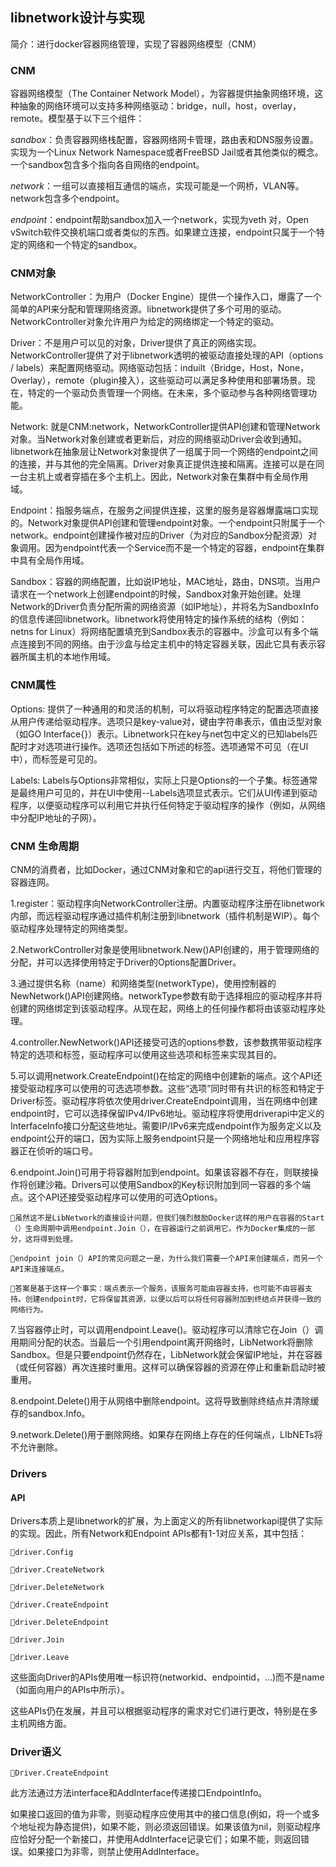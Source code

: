 ## libnetwork设计与实现

简介：进行docker容器网络管理，实现了容器网络模型（CNM）

### CNM

容器网络模型（The Container Network Model），为容器提供抽象网络环境，这种抽象的网络环境可以支持多种网络驱动：bridge，null，host，overlay，remote。模型基于以下三个组件：

*sandbox*：负责容器网络栈配置，容器网络网卡管理，路由表和DNS服务设置。实现为一个Linux Network Namespace或者FreeBSD Jail或者其他类似的概念。一个sandbox包含多个指向各自网络的endpoint。

*network*：一组可以直接相互通信的端点，实现可能是一个网桥，VLAN等。network包含多个endpoint。

*endpoint*：endpoint帮助sandbox加入一个network，实现为veth 对，Open vSwitch软件交换机端口或者类似的东西。如果建立连接，endpoint只属于一个特定的网络和一个特定的sandbox。

### CNM对象

NetworkController：为用户（Docker Engine）提供一个操作入口，爆露了一个简单的API来分配和管理网络资源。libnetwork提供了多个可用的驱动。NetworkController对象允许用户为给定的网络绑定一个特定的驱动。

Driver：不是用户可以见的对象，Driver提供了真正的网络实现。NetworkController提供了对于libnetwork透明的被驱动直接处理的API（options / labels）来配置网络驱动。网络驱动包括：induilt（Bridge，Host，None，Overlay），remote（plugin接入），这些驱动可以满足多种使用和部署场景。现在，特定的一个驱动负责管理一个网络。在未来，多个驱动参与各种网络管理功能。

Network: 就是CNM:network，NetworkController提供API创建和管理Network对象。当Network对象创建或者更新后，对应的网络驱动Driver会收到通知。libnetwork在抽象层让Network对象提供了一组属于同一个网络的endpoint之间的连接，并与其他的完全隔离。Driver对象真正提供连接和隔离。连接可以是在同一台主机上或者穿插在多个主机上。因此，Network对象在集群中有全局作用域。

Endpoint：指服务端点，在服务之间提供连接，这里的服务是容器爆露端口实现的。Network对象提供API创建和管理endpoint对象。一个endpoint只附属于一个network。endpoint创建操作被对应的Driver（为对应的Sandbox分配资源）对象调用。因为endpoint代表一个Service而不是一个特定的容器，endpoint在集群中具有全局作用域。

Sandbox：容器的网络配置，比如说IP地址，MAC地址，路由，DNS项。当用户请求在一个network上创建endpoint的时候，Sandbox对象开始创建。处理Network的Driver负责分配所需的网络资源（如IP地址），并将名为SandboxInfo的信息传递回libnetwork。libnetwork将使用特定的操作系统的结构（例如：netns for Linux）将网络配置填充到Sandbox表示的容器中。沙盒可以有多个端点连接到不同的网络。由于沙盒与给定主机中的特定容器关联，因此它具有表示容器所属主机的本地作用域。

### CNM属性

Options: 提供了一种通用的和灵活的机制，可以将驱动程序特定的配置选项直接从用户传递给驱动程序。选项只是key-value对，键由字符串表示，值由泛型对象（如GO Interface{}）表示。Libnetwork只在key与net包中定义的已知labels匹配时才对选项进行操作。选项还包括如下所述的标签。选项通常不可见（在UI中），而标签是可见的。

Labels: Labels与Options非常相似，实际上只是Options的一个子集。标签通常是最终用户可见的，并在UI中使用--Labels选项显式表示。它们从UI传递到驱动程序，以便驱动程序可以利用它并执行任何特定于驱动程序的操作（例如，从网络中分配IP地址的子网）。

### CNM 生命周期

CNM的消费者，比如Docker，通过CNM对象和它的api进行交互，将他们管理的容器连网。

1.register：驱动程序向NetworkController注册。内置驱动程序注册在libnetwork内部，而远程驱动程序通过插件机制注册到libnetwork（插件机制是WIP）。每个驱动程序处理特定的网络类型。

2.NetworkController对象是使用libnetwork.New()API创建的，用于管理网络的分配，并可以选择使用特定于Driver的Options配置Driver。

3.通过提供名称（name）和网络类型(networkType)，使用控制器的NewNetwork()API创建网络。networkType参数有助于选择相应的驱动程序并将创建的网络绑定到该驱动程序。从现在起，网络上的任何操作都将由该驱动程序处理。

4.controller.NewNetwork()API还接受可选的options参数，该参数携带驱动程序特定的选项和标签，驱动程序可以使用这些选项和标签来实现其目的。

5.可以调用network.CreateEndpoint()在给定的网络中创建新的端点。这个API还接受驱动程序可以使用的可选选项参数。这些“选项”同时带有共识的标签和特定于Driver标签。驱动程序将依次使用driver.CreateEndpoint调用，当在网络中创建endpoint时，它可以选择保留IPv4/IPv6地址。驱动程序将使用driverapi中定义的InterfaceInfo接口分配这些地址。需要IP/IPv6来完成endpoint作为服务定义以及endpoint公开的端口，因为实际上服务endpoint只是一个网络地址和应用程序容器正在侦听的端口号。

6.endpoint.Join()可用于将容器附加到endpoint。如果该容器不存在，则联接操作将创建沙箱。Drivers可以使用Sandbox的Key标识附加到同一容器的多个端点。这个API还接受驱动程序可以使用的可选Options。

    虽然这不是LibNetwork的直接设计问题，但我们强烈鼓励Docker这样的用户在容器的Start（）生命周期中调用endpoint.Join（），在容器运行之前调用它。作为Docker集成的一部分，这将得到处理。

    endpoint join（）API的常见问题之一是，为什么我们需要一个API来创建端点，而另一个API来连接端点。

    答案是基于这样一个事实：端点表示一个服务，该服务可能由容器支持，也可能不由容器支持。创建endpoint时，它将保留其资源，以便以后可以将任何容器附加到终结点并获得一致的网络行为。

7.当容器停止时，可以调用endpoint.Leave()。驱动程序可以清除它在Join（）调用期间分配的状态。当最后一个引用endpoint离开网络时，LibNetwork将删除Sandbox。但是只要endpoint仍然存在，LibNetwork就会保留IP地址，并在容器（或任何容器）再次连接时重用。这样可以确保容器的资源在停止和重新启动时被重用。

8.endpoint.Delete()用于从网络中删除endpoint。这将导致删除终结点并清除缓存的sandbox.Info。

9.network.Delete()用于删除网络。如果存在网络上存在的任何端点，LIbNETs将不允许删除。

### Drivers
#### API
Drivers本质上是libnetwork的扩展，为上面定义的所有libnetworkapi提供了实际的实现。因此，所有Network和Endpoint APIs都有1-1对应关系，其中包括：

    driver.Config

    driver.CreateNetwork

    driver.DeleteNetwork

    driver.CreateEndpoint

    driver.DeleteEndpoint

    driver.Join

    driver.Leave

这些面向Driver的APIs使用唯一标识符(networkid、endpointid，…)而不是name（如面向用户的APIs中所示）。

这些APIs仍在发展，并且可以根据驱动程序的需求对它们进行更改，特别是在多主机网络方面。
### Driver语义

    Driver.CreateEndpoint

此方法通过方法interface和AddInterface传递接口EndpointInfo。

如果接口返回的值为非零，则驱动程序应使用其中的接口信息(例如，将一个或多个地址视为静态提供)，如果不能，则必须返回错误。如果该值为nil，则驱动程序应恰好分配一个新接口，并使用AddInterface记录它们；如果不能，则返回错误。如果接口为非零，则禁止使用AddInterface。
